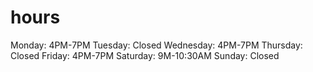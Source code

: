 # hours

Monday: 4PM-7PM
Tuesday: Closed
Wednesday: 4PM-7PM
Thursday: Closed
Friday: 4PM-7PM
Saturday: 9M-10:30AM
Sunday: Closed

